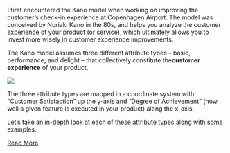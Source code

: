 <!--
id: 37252806482
link: http://blog.hengkiardo.com/post/37252806482/ux-and-the-kano-model
slug: ux-and-the-kano-model
date: Wed Dec 05 2012 16:34:52 GMT+0700 (WIT)
publish: 2012-12-05
tags: 
title: UX and the Kano model
-->


I first encountered the Kano model when working on improving the
customer’s check-in experience at Copenhagen Airport. The model was
conceived by Noriaki Kano in the 80s, and helps you analyze the customer
experience of your product (or service), which ultimately allows you to
invest more wisely in customer experience improvements.

The Kano model assumes three different attribute types – basic,
performance, and delight – that collectively constitute the**customer
experience** of your product.

![](http://assets.baymard.com/blog/kano-model-full-res.png)

The three attribute types are mapped in a coordinate system with
“Customer Satisfaction” up the y-axis and “Degree of Achievement” (how
well a given feature is executed in your product) along the x-axis.

Let’s take an in-depth look at each of these attribute types along with
some examples.

[Read More](http://baymard.com/blog/kano-model)

